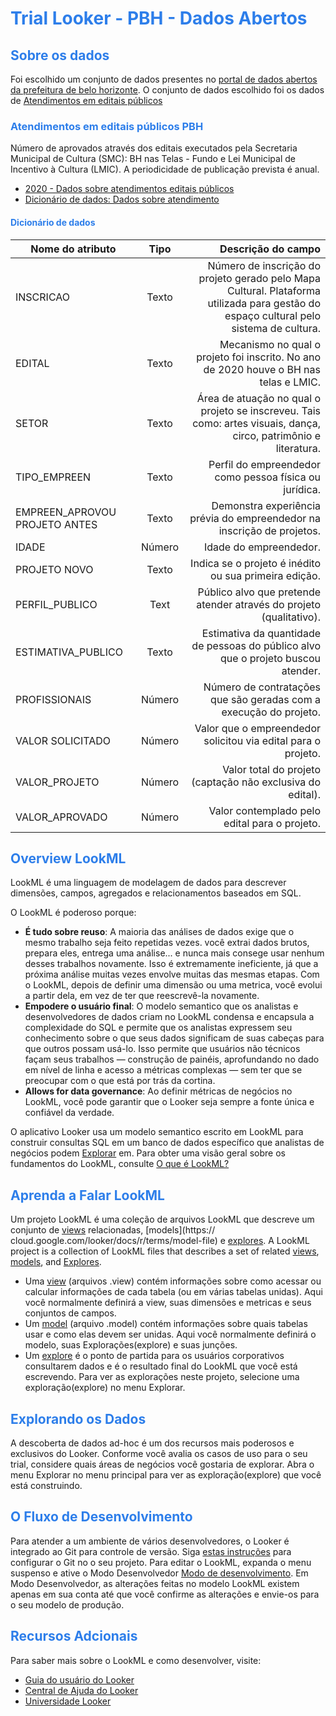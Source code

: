 <h1><span style="color:#2d7eea">Trial Looker - PBH - Dados Abertos </span></h1>

<h2><span style="color:#2d7eea">Sobre os dados</span></h2>

Foi escolhido um conjunto de dados presentes no [portal de dados abertos da prefeitura de belo horizonte](https://dados.pbh.gov.br).
O conjunto de dados escolhido foi os dados de [Atendimentos em editais públicos](https://dados.pbh.gov.br/dataset/atendimentos-em-editais-publicos)

<h3><span style="color:#2d7eea">Atendimentos em editais públicos PBH</span></h3>

Número de aprovados através dos editais executados pela Secretaria Municipal de Cultura (SMC): BH nas Telas - Fundo e Lei Municipal de Incentivo à Cultura (LMIC). A periodicidade de publicação prevista é anual.
- [2020 - Dados sobre atendimentos editais públicos](https://dados.pbh.gov.br/dataset/atendimentos-em-editais-publicos/resource/2ec9a51e-6c6d-4f5b-b6ca-06cdb58f8718)
- [Dicionário de dados: Dados sobre atendimento](https://dados.pbh.gov.br/dataset/atendimentos-em-editais-publicos/resource/57ab8add-530c-4ae7-b83f-a4d3adf48592)

<h4><span style="color:#2d7eea">Dicionário de dados</span></h4>

| Nome do atributo | Tipo | Descrição do campo |
|----------|:-------------:|------:|
| INSCRICAO | Texto | Número de inscrição do projeto gerado pelo Mapa Cultural. Plataforma utilizada para gestão do espaço cultural pelo sistema de cultura.|
| EDITAL | Texto |  Mecanismo no qual o projeto foi inscrito. No ano de 2020 houve o BH nas telas e LMIC. |
| SETOR | Texto | Área de atuação no qual o projeto se inscreveu. Tais como: artes visuais, dança, circo, patrimônio e literatura. |
| TIPO_EMPREEN | Texto | Perfil do empreendedor como pessoa física ou jurídica. |
| EMPREEN_APROVOU PROJETO ANTES |Texto | Demonstra experiência prévia do empreendedor na inscrição de projetos. |
| IDADE | Número | Idade do empreendedor. |
| PROJETO NOVO | Texto | Indica se o projeto é inédito ou sua primeira edição. |
| PERFIL_PUBLICO |Text | Público alvo que pretende atender através do projeto (qualitativo). |
| ESTIMATIVA_PUBLICO |Texto | Estimativa da quantidade de pessoas do público alvo que o projeto buscou atender. |
| PROFISSIONAIS | Número | Número de contratações que são geradas com a execução do projeto. |
| VALOR SOLICITADO | Número | Valor que o empreendedor solicitou via edital para o projeto. |
| VALOR_PROJETO | Número | Valor total do projeto (captação não exclusiva do edital). |
| VALOR_APROVADO | Número | Valor contemplado pelo edital para o projeto. |





<h2><span style="color:#2d7eea">Overview LookML </span></h2>

LookML é uma linguagem de modelagem de dados para descrever dimensões, campos, agregados e relacionamentos baseados em SQL.

O LookML é poderoso porque:

- **É tudo sobre reuso**:  A maioria das análises de dados exige que o mesmo trabalho seja feito repetidas vezes. você extrai
dados brutos, prepara eles, entrega uma análise... e nunca mais consege usar nenhum desses trabalhos novamente. Isso é extremamente
ineficiente, já que a próxima análise muitas vezes envolve muitas das mesmas etapas. Com o LookML, depois de definir uma
dimensão ou uma metrica, você evolui a partir dela, em vez de ter que reescrevê-la novamente.
- **Empodere o usuário final**:  O modelo semantico que os analistas e desenvolvedores de dados criam no LookML condensa e
encapsula a complexidade do SQL e permite que os analistas expressem seu conhecimento sobre o que seus dados significam
de suas cabeças para que outros possam usá-lo. Isso permite que usuários não técnicos façam seus trabalhos &mdash; construção de painéis,
aprofundando no dado em nível de linha e acesso a métricas complexas &mdash; sem ter que se preocupar com o que está por trás da cortina.
- **Allows for data governance**: Ao definir métricas de negócios no LookML, você pode garantir que o Looker seja sempre a fonte única e confiável da verdade.


O aplicativo Looker usa um modelo semantico escrito em LookML para construir consultas SQL em um banco de dados específico que
analistas de negócios podem [Explorar](https://cloud.google.com/looker/docs/r/exploring-data) em. Para obter uma visão geral sobre os fundamentos do LookML, consulte [O que é LookML?](https://cloud.google.com/looker/docs/r/what-is-lookml)

<h2><span style="color:#2d7eea">Aprenda a Falar LookML</span></h2>

Um projeto LookML é uma coleção de arquivos LookML que descreve um conjunto de [views](https://cloud.google.com/looker/docs/r/terms/view-file) relacionadas, [models](https:// cloud.google.com/looker/docs/r/terms/model-file) e [explores](https://cloud.google.com/looker/docs/r/terms/explore).
A LookML project is a collection of LookML files that describes a set of related [views](https://cloud.google.com/looker/docs/r/terms/view-file), [models](https://cloud.google.com/looker/docs/r/terms/model-file), and [Explores](https://cloud.google.com/looker/docs/r/terms/explore).
- Uma [view](https://cloud.google.com/looker/docs/r/terms/view-file) (arquivos .view) contém informações sobre como acessar ou calcular informações de cada tabela (ou
em várias tabelas unidas). Aqui você normalmente definirá a view, suas dimensões e metricas e seus conjuntos de campos.
- Um [model](https://cloud.google.com/looker/docs/r/terms/model-file) (arquivo .model) contém informações sobre quais tabelas usar e como elas devem ser unidas.
Aqui você normalmente definirá o modelo, suas Explorações(explore) e suas junções.
- Um [explore](https://cloud.google.com/looker/docs/r/terms/explore) é o ponto de partida para os usuários corporativos consultarem dados e é o resultado final do LookML que você está
escrevendo. Para ver as explorações neste projeto, selecione uma exploração(explore) no menu Explorar.

<h2><span style="color:#2d7eea">Explorando os Dados</span></h2>

A descoberta de dados ad-hoc é um dos recursos mais poderosos e exclusivos do Looker. Conforme você avalia os casos de uso para o seu
trial, considere quais áreas de negócios você gostaria de explorar. Abra o menu Explorar no menu principal para ver
as exploração(explore) que você está construindo.

<h2><span style="color:#2d7eea">O Fluxo de Desenvolvimento</span></h2>

Para atender a um ambiente de vários desenvolvedores, o Looker é integrado ao Git para controle de versão. Siga [estas instruções](https://cloud.google.com/looker/docs/r/develop/git-setup)
para configurar o Git no o seu projeto. Para editar o LookML, expanda o menu suspenso e ative o Modo Desenvolvedor [Modo de desenvolvimento](https://cloud.google.com/looker/docs/r/terms/dev-mode). Em
Modo Desenvolvedor, as alterações feitas no modelo LookML existem apenas em sua conta até que você confirme as
alterações e envie-os para o seu modelo de produção.

<h2><span style="color:#2d7eea">Recursos Adcionais</span></h2>

Para saber mais sobre o LookML e como desenvolver, visite:
- [Guia do usuário do Looker](https://looker.com/guide)
- [Central de Ajuda do Looker](https://help.looker.com)
- [Universidade Looker](https://training.looker.com/)
